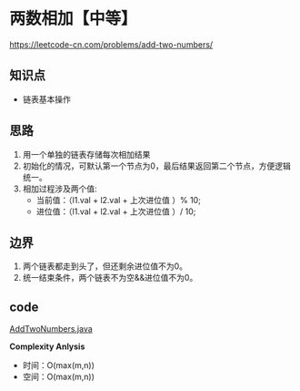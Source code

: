 # 两数相加【中等】
<https://leetcode-cn.com/problems/add-two-numbers/>

## 知识点
- 链表基本操作
 
## 思路
 1. 用一个单独的链表存储每次相加结果 
 2. 初始化的情况，可默认第一个节点为0，最后结果返回第二个节点，方便逻辑统一。
 3. 相加过程涉及两个值:
    - 当前值：（l1.val + l2.val + 上次进位值 ）% 10;
    - 进位值：（l1.val + l2.val + 上次进位值 ）/ 10;

## 边界
1. 两个链表都走到头了，但还剩余进位值不为0。
2. 统一结束条件，两个链表不为空&&进位值不为0。
 
## code
[AddTwoNumbers.java](AddTwoNumbers.java)

**Complexity Anlysis**

 - 时间：O(max(m,n))
 - 空间：O(max(m,n))
